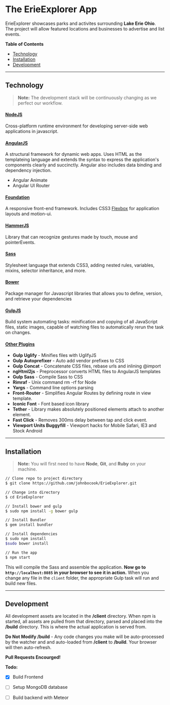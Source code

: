 
The ErieExplorer App 
===================

ErieExplorer showcases parks and activites surrounding  **Lake Erie Ohio**.
The project will allow featured locations and businesses to advertise and list events.

**Table of Contents**

* [Technology](#technology)
* [Installation](#installation)
* [Development](#development)

----------

Technology<a id="technology"></a>
-------------

> **Note:**
>  The development stack will be continuously changing as we perfect our workflow.

#### <i class="icon-shuffle"></i> [NodeJS](https://nodejs.org/)

Cross-platform runtime environment for developing server-side web applications in javascript.

#### <i class="icon-shuffle"></i> [AngularJS](https://angularjs.org/)

A structural framework for dynamic web apps. Uses HTML as the templateing language and extends the syntax to express the application's components clearly and succinctly. Angular also includes data binding and dependency injection.

* Angular Animate
* Angular UI Router

#### <i class="icon-desktop"></i> [Foundation](http://foundation.zurb.com/apps/)

A responsive front-end framework. Includes CSS3 [Flexbox](https://developer.mozilla.org/en-US/docs/Web/CSS/CSS_Flexible_Box_Layout/Using_CSS_flexible_boxes) for application layouts and motion-ui.

#### <i class="icon-hammer"></i> [HammerJS](http://hammerjs.github.io/)

Library that can recognize gestures made by touch, mouse and pointerEvents. 

#### <i class="icon-exchange"></i> [Sass](http://sass-lang.com/)

Stylesheet language that extends CSS3, adding nested rules, variables, mixins, selector inheritance, and more.

#### <i class="icon-suitcase"></i> [Bower](http://bower.io/)

Package manager for Javascript libraries that allows you to define, version, and retrieve your dependencies

#### <i class="icon-food"></i> [GulpJS](http://gulpjs.com/)

Build system automating tasks: minification and copying of all JavaScript files, static images, capable of watching files to automatically rerun the task on changes.

#### <i class="icon-food"></i> [Other Plugins](#)

* **Gulp Uglify** - Minifies files with UglifyJS
* **Gulp Autoprefixer** - Auto add vendor prefixes to CSS 
* **Gulp Concat** - Concatenate CSS files, rebase urls and inlining @import
* **ngHtml2js** - Preprocessor converts HTML files to AngularJS templates
* **Gulp Sass** - Compile Sass to CSS
* **Rimraf** - Unix command rm -rf for Node
* **Yargs** - Command line options parsing
* **Front-Router** - Simplifies Angular Routes by defining route in view template.
* **Iconic Font** - Font based icon library
* **Tether** - Library makes absolutely positioned elements attach to another element.
* **Fast Click** - Removes 300ms delay between tap and click event.
* **Viewport Units Buggyfill** - Viewport hacks for Mobile Safari, IE3 and Stock Android

----------

Installation
-------------------

> **Note:**
> You will first need to have **Node**, **Git**, and **Ruby** on your machine.

```bash
// Clone repo to project directory
$ git clone https://github.com/johnbocook/ErieExplorer.git
```

```bash
// Change into directory
$ cd ErieExplorer
```

```bash
// Install bower and gulp
$ sudo npm install -g bower gulp
```

```bash
// Install Bundler
$ gem install bundler
```

```bash
// Install dependencies
$ sudo npm install 
$sudo bower install
```

```bash
// Run the app
$ npm start
```

This will compile the Sass and assemble the  application. **Now go to `http://localhost:8085` in your browser to see it in action.**  When you change any file in the `client` folder, the appropriate Gulp task will run and build new files.

----------

**Development**
-------------------
All development assets are located in the **/client** directory. When npm is started, all assets are pulled from that directory, parsed and placed into the **/build** directory. This is where the actual application is served from. 

<i class=" icon-attention"></i> **Do Not Modify /build** - Any code changes you make will be auto-processed by the watcher and and auto-loaded from **/client** to **/build**. Your browser will then auto-refresh.


**[<i class="icon-thumbs-up-alt"></i>](#) Pull Requests Encourged!**

**Todo:**
- [x] Build Frontend 
- [ ] Setup MongoDB database
- [ ] Build backend with Meteor

